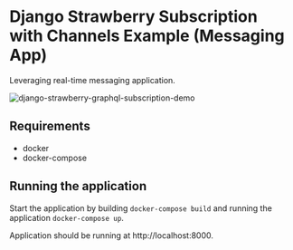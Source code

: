 # Django Strawberry Subscription  with Channels Example (Messaging App)

Leveraging real-time messaging application.

<img src="https://raw.githubusercontent.com/roelzkie15/django-strawberry-subscription-example/master/docs/demo.gif" alt='django-strawberry-graphql-subscription-demo'>

## Requirements
- docker
- docker-compose

## Running the application

Start the application by building `docker-compose build` and running the application `docker-compose up`.

Application should be running at http://localhost:8000.
